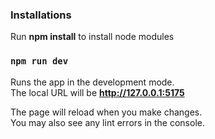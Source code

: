 ### Installations

Run **npm install** to install node modules

### `npm run dev`

Runs the app in the development mode.\
The local URL will be **http://127.0.0.1:5175**

The page will reload when you make changes.\
You may also see any lint errors in the console.